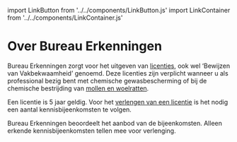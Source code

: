 import LinkButton from '../../components/LinkButton.js'
import LinkContainer from '../../components/LinkContainer.js'

# Over Bureau Erkenningen

Bureau Erkenningen zorgt voor het uitgeven van [licenties](/licenties), ook wel ‘Bewijzen van Vakbekwaamheid’ genoemd. Deze licenties zijn verplicht wanneer u als professional bezig bent met chemische
gewasbescherming of bij de chemische bestrijding van [mollen en woelratten](/licenties/mollen-en-woelratten).

<LinkContainer>
<LinkButton link={{name: 'Welke licentie heb ik nodig?',url: '/licenties/licentie-tool'}} />
<LinkButton link={{name: 'Licentie aanvragen',url: '/licenties/licentie-aanvragen'}} />
</LinkContainer>

Een licentie is 5 jaar geldig. Voor het [verlengen van een licentie](/licenties/licentie-verlengen) is het nodig een aantal kennisbijeenkomsten te volgen.

<LinkContainer>
<LinkButton link={{name: 'Licentie verlengen',url: '/licenties/licentie-verlengen'}} />
</LinkContainer>

Bureau Erkenningen beoordeelt het aanbod van de bijeenkomsten. Alleen erkende kennisbijeenkomsten tellen mee voor verlenging.

<LinkContainer>
<LinkButton link={{name: 'Bijeenkomst zoeken',url: 'https://erkenningen.nl/tabid=190'}} />
<LinkButton link={{name: 'Bijeenkomst organiseren',url: '/licenties/licentie-aanvragen'}} />
<LinkButton link={{name: 'Wet gewas-bescherming',url: '/licenties/licentie-aanvragen'}} />
<LinkButton link={{name: 'Wet knaagdieren-beheersing',url: '/licenties/licentie-aanvragen'}} />
<LinkButton link={{name: 'KBA-GB Certificering bedrijf',url: '/licenties/licentie-aanvragen'}} />
<LinkButton link={{name: 'Brochures',url: '/licenties/licentie-aanvragen'}} />
<LinkButton link={{name: 'Formulieren',url: '/licenties/licentie-aanvragen'}} />
</LinkContainer>

